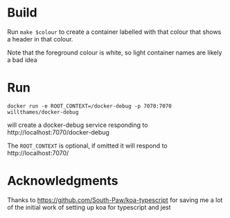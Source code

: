 # Build

Run `make $colour` to create a container labelled with that colour that shows a header in that colour.

Note that the foreground colour is white, so light container names are likely a bad idea

# Run

`docker run -e ROOT_CONTEXT=/docker-debug -p 7070:7070 willthames/docker-debug`

will create a docker-debug service responding to http://localhost:7070/docker-debug

The `ROOT_CONTEXT` is optional, if omitted it will respond to http://localhost:7070/

# Acknowledgments

Thanks to https://github.com/South-Paw/koa-typescript for saving me a lot of the initial
work of setting up koa for typescript and jest
